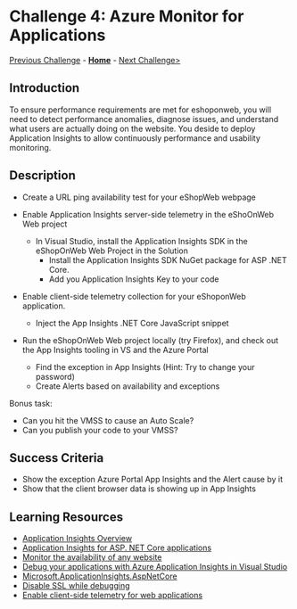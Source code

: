 # Challenge 4: Azure Monitor for Applications

[Previous Challenge](./03-Azure-Monitor-For-Virtual-Machines.md) - **[Home](../README.md)** - [Next Challenge>](./05-Azure-Monitor-For-Containers.md)

## Introduction

To ensure performance requirements are met for eshoponweb, you will need to detect performance anomalies, diagnose issues, and understand what users are actually doing on the website. You deside to deploy Application Insights to allow continuously performance and usability monitoring.

## Description

- Create a URL ping availability test for your eShopWeb webpage

- Enable Application Insights server-side telemetry in the eShoOnWeb Web project
  - In Visual Studio, install the Application Insights SDK in the eShopOnWeb Web Project in the Solution
	- Install the Application Insights SDK NuGet package for ASP .NET Core. 
	- Add you Application Insights Key to your code
	
- Enable client-side telemetry collection for your eShoponWeb application.
	- Inject the App Insights .NET Core JavaScript snippet
	
- Run the eShopOnWeb Web project locally (try Firefox), and check out the App Insights tooling in VS and the Azure Portal
  - Find the exception in App Insights (Hint: Try to change your password)
  - Create Alerts based on availability and exceptions

Bonus task:
- Can you hit the VMSS to cause an Auto Scale?
- Can you publish your code to your VMSS?

## Success Criteria

- Show the exception Azure Portal App Insights and the Alert cause by it
- Show that the client browser data is showing up in App Insights 

## Learning Resources

- [Application Insights Overview](https://docs.microsoft.com/en-us/azure/azure-monitor/app/app-insights-overview)
- [Application Insights for ASP. NET Core applications](https://docs.microsoft.com/en-us/azure/azure-monitor/app/asp-net-core#enable-application-insights-server-side-telemetry-no-visual-studio)
- [Monitor the availability of any website](https://docs.microsoft.com/en-us/azure/azure-monitor/app/monitor-web-app-availability)
- [Debug your applications with Azure Application Insights in Visual Studio](https://docs.microsoft.com/en-us/azure/azure-monitor/app/visual-studio)
- [Microsoft.ApplicationInsights.AspNetCore](https://www.nuget.org/packages/Microsoft.ApplicationInsights.AspNetCore)
- [Disable SSL while debugging](https://codetolive.in/ide/how-to-disable-https-or-ssl-in-visual-studio-2019-for-web-project/)
- [Enable client-side telemetry for web applications](https://docs.microsoft.com/en-us/azure/azure-monitor/app/asp-net-core#enable-client-side-telemetry-for-web-applications)  

